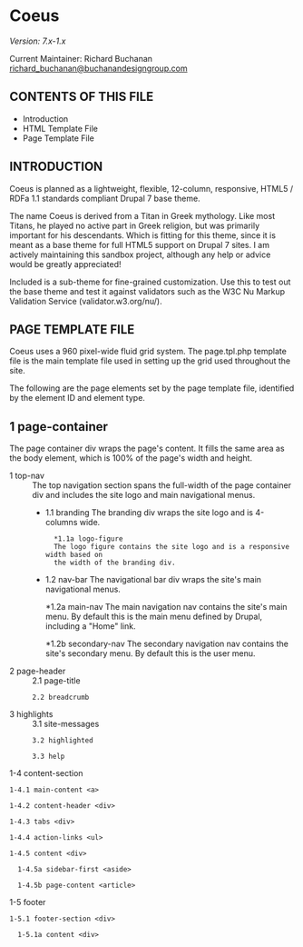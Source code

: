 Coeus
================================
*Version: 7.x-1.x*

Current Maintainer: Richard Buchanan <richard_buchanan@buchanandesigngroup.com>


CONTENTS OF THIS FILE
---------------------

 * Introduction
 * HTML Template File
 * Page Template File


INTRODUCTION
------------
Coeus is planned as a lightweight, flexible, 12-column, responsive, HTML5 /
RDFa 1.1 standards compliant Drupal 7 base theme.

The name Coeus is derived from a Titan in Greek mythology. Like most Titans, he
played no active part in Greek religion, but was primarily important for his
descendants. Which is fitting for this theme, since it is meant as a base theme
for full HTML5 support on Drupal 7 sites. I am actively maintaining this sandbox
project, although any help or advice would be greatly appreciated!

Included is a sub-theme for fine-grained customization. Use this to test out the
base theme and test it against validators such as the W3C Nu Markup Validation
Service (validator.w3.org/nu/).


PAGE TEMPLATE FILE
------------------
Coeus uses a 960 pixel-wide fluid grid system. The page.tpl.php template file
is the main template file used in setting up the grid used throughout the site.

The following are the page elements set by the page template file, identified by
the element ID and element type.

1 page-container <div>
-----------------------
The page container div wraps the page's content. It fills the same area as the
body element, which is 100% of the page's width and height.

<dl>
<dt>1 top-nav</dt>
<dd>The top navigation section spans the full-width of the page container div
and includes the site logo and main navigational menus.
<ul>
<li>1.1 branding
    The branding div wraps the site logo and is 4-columns wide.

      *1.1a logo-figure
      The logo figure contains the site logo and is a responsive width based on
      the width of the branding div.
</li>
      
<li>1.2 nav-bar
The navigational bar div wraps the site's main navigational menus.

*1.2a main-nav
The main navigation nav contains the site's main menu. By default this
is the main menu defined by Drupal, including a "Home" link.

*1.2b secondary-nav
The secondary navigation nav contains the site's secondary menu. By
default this is the user menu.
</li>
</ul>
</dd>
<dt>2 page-header </dt>
<dd>
    2.1 page-title

    2.2 breadcrumb
</dd>
<dt>3 highlights </dt>
<dd>
    3.1 site-messages

    3.2 highlighted

    3.3 help
</dd>
  1-4 content-section <section>

    1-4.1 main-content <a>

    1-4.2 content-header <div>

    1-4.3 tabs <div>

    1-4.4 action-links <ul>

    1-4.5 content <div>

      1-4.5a sidebar-first <aside>

      1-4.5b page-content <article>

  1-5 footer <footer>

    1-5.1 footer-section <div>

      1-5.1a content <div>
